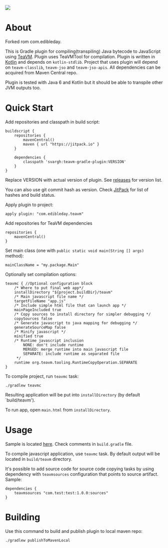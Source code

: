 [![](https://jitpack.io/v/svargh/teavm-gradle-plugin.svg)](https://jitpack.io/#svargh/teavm-gradle-plugin)

About
=====

Forked rom com.edibleday.

This is Gradle plugin for compiling(transpiling) Java bytecode to JavaScript using [TeaVM](http://teavm.org/). Plugin uses TeaVMTool for compilation. Plugin is written in [Kotlin](http://kotlinlang.org/) and depends on `kotlin-stdlib`. Project that uses plugin will depend on `teavm-classlib`, `teavm-jso` and `teavm-jso-apis`. All dependencies can be acquired from Maven Central repo.

Plugin is tested with Java 6 and Kotlin but it should be able to transpile other JVM outputs too.

Quick Start
===========

Add repositories and classpath in build script:
```
buildscript {
    repositories {
        mavenCentral()
        maven { url "https://jitpack.io" }
    }

    dependencies {
        classpath 'svargh:teavm-gradle-plugin:VERSION'
    }
}
```
Replace VERSION with actual version of plugin. See [releases](https://github.com/svargh/teavm-gradle-plugin/releases) for version list.

You can also use git commit hash as version. Check [JitPack](https://jitpack.io/#svargh/teavm-gradle-plugin) for list of hashes and build status.

Apply plugin to project:
```
apply plugin: "com.edibleday.teavm"
```

Add repositories for TeaVM dependencies
```
repositories {
    mavenCentral()
}
```

Set main class (one with `public static void main(String [] args)` method):
```
mainClassName = "my.package.Main"
```

Optionally set compilation options:
```
teavmc { //Optional configuration block
    /* Where to put final web app*/
    installDirectory "${project.buildDir}/teavm"
    /* Main javascript file name */
    targetFileName "app.js"
    /* Include simple html file that can launch app */
    mainPageIncluded true
    /* Copy sources to install directory for simpler debugging */
    copySources false
    /* Generate javascript to java mapping for debugging */
    generateSourceMap false
    /* Minify javascript */
    minified true
    /* Runtime javascript inclusion
        NONE: don't include runtime
        MERGED: merge runtime into main javascript file
        SEPARATE: include runtime as separated file
     */
    runtime org.teavm.tooling.RuntimeCopyOperation.SEPARATE
}
```

To compile project, run `teavmc` task:
```
./gradlew teavmc
```

Resulting application will be put into `installDirectory` (by default `build/teavm').

To run app, open `main.html` from `installDirectory`.

Usage
=====

Sample is located [here](https://github.com/edibleday/teavm-gradle-plugin-sample). Check comments in `build.gradle` file.

To compile javascript application, use `teavmc` task. By default output will be located in `build/teavm` directory.

It's possible to add source code for source code copying tasks by using dependency with `teavmsources` configuration that points to source artifact. Sample:

```
dependencies {
    teavmsources "com.test:test:1.0.0:sources"
}
```

Building
========

Use this command to build and publish plugin to local maven repo:

```
./gradlew publishToMavenLocal
```

